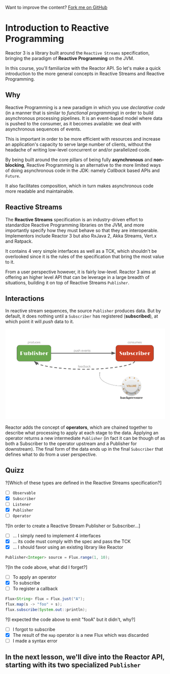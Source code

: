 Want to improve the content? [Fork me on GitHub](https://github.com/reactor/lite-rx-api-hands-on/tree/techio_course)

# Introduction to Reactive Programming

Reactor 3 is a library built around the `Reactive Streams` specification, bringing the
paradigm of **Reactive Programming** on the JVM.

In this course, you'll familiarize with the Reactor API. So let's make a quick introduction
to the more general concepts in Reactive Streams and Reactive Programming.

## Why

Reactive Programming is a new paradigm in which you use _declarative code_ (in a manner that
is similar to _functional programming_) in order to build asynchronous processing pipelines.
It is an event-based model where data is pushed to the consumer, as it becomes available:
we deal with asynchronous sequences of events.

This is important in order to be more efficient with resources and increase an application's
capacity to serve large number of clients, without the headache of writing low-level concurrent or
and/or parallelized code.

By being built around the core pillars of being fully **asynchronous** and **non-blocking**,
Reactive Programming is an alternative to the more limited ways of doing asynchronous code
in the JDK: namely _Callback_ based APIs and `Future`.

It also facilitates composition, which in turn makes asynchronous code more readable and
maintainable.

## Reactive Streams

The **Reactive Streams** specification is an industry-driven effort to standardize Reactive
Programming libraries on the JVM, and more importantly specify how they must behave so
that they are interoperable. Implementors include Reactor 3 but also RxJava 2, Akka Streams,
Vert.x and Ratpack.

It contains 4 very simple interfaces as well as a TCK, which shouldn't be overlooked since
it is the rules of the specification that bring the most value to it.

From a user perspective however, it is fairly low-level. Reactor 3 aims at offering an
higher level API that can be leverage in a large breadth of situations, building it on top
of Reactive Streams `Publisher`.

## Interactions

In reactive stream sequences, the source `Publisher` produces data. But by default, it does
nothing until a `Subscriber` has registered (**subscribed**), at which point it will _push_
data to it.

![Publisher and Subscriber](/techio/assets/PublisherSubscriber.png)

Reactor adds the concept of **operators**, which are chained together to describe what
processing to apply at each stage to the data. Applying an operator returns a new intermediate
`Publisher` (in fact it can be though of as both a Subscriber to the operator upstream
and a Publisher for downstream). The final form of the data ends up in the final `Subscriber`
that defines what to do from a user perspective.

## Quizz

?[Which of these types are defined in the Reactive Streams specification?]
 - [ ] `Observable`
 - [X] `Subscriber`
 - [ ] `Listener`
 - [X] `Publisher`
 - [ ] `Operator`

?[In order to create a Reactive Stream Publisher or Subscriber...]
 - [ ] ... I simply need to implement 4 interfaces
 - [X] ... its code must comply with the spec and pass the TCK
 - [X] ... I should favor using an existing library like Reactor

```java
Publisher<Integer> source = Flux.range(1, 10);
```

?[In the code above, what did I forget?]
 - [ ] To apply an operator
 - [X] To subscribe
 - [ ] To register a callback

```java
Flux<String> flux = Flux.just("A");
flux.map(s -> "foo" + s);
flux.subscribe(System.out::println);
```

?[I expected the code above to emit "fooA" but it didn't, why?]
 - [ ] I forgot to subscribe
 - [X] The result of the `map` operator is a new Flux which was discarded
 - [ ] I made a syntax error

## In the next lesson, we'll dive into the Reactor API, starting with its two specialized `Publisher`